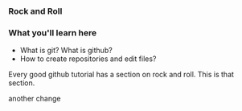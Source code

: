 ### Rock and Roll


### What you'll learn here

- What is git? What is github?
- How to create repositories and edit files?


Every good github tutorial has a section on rock and roll. This is that section. 

another change